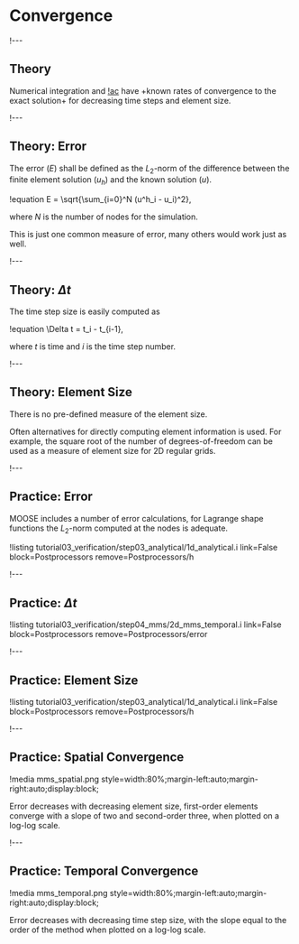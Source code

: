 # Convergence

!---

## Theory

Numerical integration and [!ac](FEM) have +known rates of convergence to the exact solution+ for
decreasing time steps and element size.

!---

## Theory: Error

The error ($E$) shall be defined as the $L_2$-norm of the difference between the finite element
solution ($u_h$) and the known solution ($u$).

!equation
E = \sqrt{\sum_{i=0}^N (u^h_i - u_i)^2},

where $N$ is the number of nodes for the simulation.

This is just one common measure of error, many others would work just as well.

!---

## Theory: $\Delta t$

The time step size is easily computed as

!equation
\Delta t = t_i - t_{i-1},

where $t$ is time and $i$ is the time step number.

!---

## Theory: Element Size

There is no pre-defined measure of the element size.

Often alternatives for directly computing element information is used. For example, the square root
of the number of degrees-of-freedom can be used as a measure of element size for 2D regular grids.

!---

## Practice: Error

MOOSE includes a number of error calculations, for Lagrange shape functions the
$L_2$-norm computed at the nodes is adequate.

!listing tutorial03_verification/step03_analytical/1d_analytical.i link=False block=Postprocessors remove=Postprocessors/h

!---

## Practice: $\Delta t$

!listing tutorial03_verification/step04_mms/2d_mms_temporal.i link=False block=Postprocessors remove=Postprocessors/error

!---

## Practice: Element Size

!listing tutorial03_verification/step03_analytical/1d_analytical.i link=False block=Postprocessors remove=Postprocessors/h


!---

## Practice: Spatial Convergence

!media mms_spatial.png style=width:80%;margin-left:auto;margin-right:auto;display:block;

Error decreases with decreasing element size, first-order elements converge with a slope of two and
second-order three, when plotted on a log-log scale.

!---

## Practice: Temporal Convergence

!media mms_temporal.png style=width:80%;margin-left:auto;margin-right:auto;display:block;

Error decreases with decreasing time step size, with the slope equal to the order of the method when
plotted on a log-log scale.
